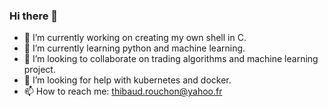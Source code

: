 ### Hi there 👋


- 🔭 I’m currently working on creating my own shell in C.
- 🌱 I’m currently learning python and machine learning.
- 👯 I’m looking to collaborate on trading algorithms and machine learning project.
- 🤔 I’m looking for help with kubernetes and docker.
- 📫 How to reach me: thibaud.rouchon@yahoo.fr
